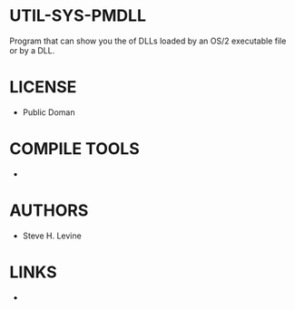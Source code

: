 UTIL-SYS-PMDLL
==============

Program that can show you the of DLLs loaded by an OS/2 executable file or by a DLL.

LICENSE
===============
* Public Doman

COMPILE TOOLS
===============
* 

AUTHORS
===============
* Steve H. Levine

LINKS
===============
* 
